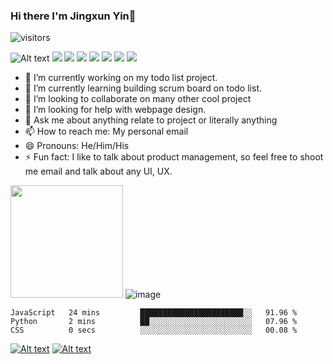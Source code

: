 ### Hi there I'm Jingxun Yin👋

![visitors](https://visitor-badge.glitch.me/badge?page_id=jxyin0513.visitor-badge)




![Alt text](https://img.shields.io/badge/Python-3776AB.svg?style=for-the-badge&logo=Python&logoColor=white)
![](https://img.shields.io/badge/JavaScript-F7DF1E.svg?style=for-the-badge&logo=JavaScript&logoColor=black)
![](https://img.shields.io/badge/Flask-000000.svg?style=for-the-badge&logo=Flask&logoColor=white)
![](https://img.shields.io/badge/React-61DAFB.svg?style=for-the-badge&logo=React&logoColor=black)
![](https://img.shields.io/badge/Redux-764ABC.svg?style=for-the-badge&logo=Redux&logoColor=white)
![](https://img.shields.io/badge/HTML5-E34F26.svg?style=for-the-badge&logo=HTML5&logoColor=white)
![](https://img.shields.io/badge/CSS3-1572B6.svg?style=for-the-badge&logo=CSS3&logoColor=white)
![](https://img.shields.io/badge/PostgreSQL-4169E1.svg?style=for-the-badge&logo=PostgreSQL&logoColor=white)


- 🔭 I’m currently working on my todo list project.
- 🌱 I’m currently learning building scrum board on todo list.
- 👯 I’m looking to collaborate on many other cool project
- 🤔 I’m looking for help with webpage design.
- 💬 Ask me about anything relate to project or literally anything
- 📫 How to reach me: My personal email
- 😄 Pronouns: He/Him/His
- ⚡ Fun fact: I like to talk about product management, so feel free to shoot me email and talk about any UI, UX.


<img height="180em" src="https://github-readme-stats.vercel.app/api?username=jxyin0513&show_icons=true&hide_border=true&&count_private=true&include_all_commits=true" /> ![image](https://github-readme-stats.vercel.app/api/top-langs/?username=jxyin0513)


<!--START_SECTION:waka-->

```text
JavaScript   24 mins         ███████████████████████░░   91.96 %
Python       2 mins          ██░░░░░░░░░░░░░░░░░░░░░░░   07.96 %
CSS          0 secs          ░░░░░░░░░░░░░░░░░░░░░░░░░   00.08 %
```

<!--END_SECTION:waka-->




[![Alt text](https://camo.githubusercontent.com/ab157f6775de79be0a1001ed37be1ec4ec4529a9de146f306700d725aea9bce5/68747470733a2f2f696d672e736869656c64732e696f2f62616467652f4769744875622d3138313731372e7376673f7374796c653d666f722d7468652d6261646765266c6f676f3d476974487562266c6f676f436f6c6f723d7768697465)](https://github.com/jxyin0513)
[![Alt text](https://img.shields.io/badge/LinkedIn-0A66C2.svg?style=for-the-badge&logo=LinkedIn&logoColor=white)](https://www.linkedin.com/in/jingxun-yin-30397b156/)



<!--
**jxyin0513/jxyin0513** is a ✨ _special_ ✨ repository because its `README.md` (this file) appears on your GitHub profile.

Here are some ideas to get you started:

- 🔭 I’m currently working on ...
- 🌱 I’m currently learning ...
- 👯 I’m looking to collaborate on ...
- 🤔 I’m looking for help with ...
- 💬 Ask me about ...
- 📫 How to reach me: ...
- 😄 Pronouns: ...
- ⚡ Fun fact: ...
-->
